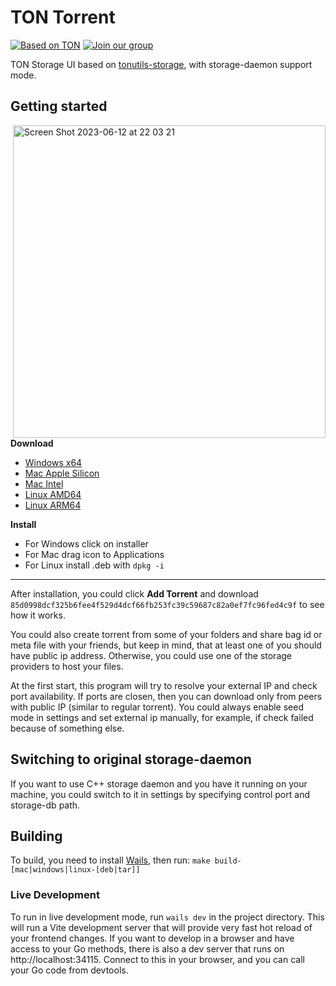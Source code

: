 # TON Torrent
[![Based on TON][ton-svg]][ton] [![Join our group][join-svg]][tg]

TON Storage UI based on [tonutils-storage](https://github.com/xssnick/tonutils-storage), with storage-daemon support mode.

## Getting started

<img align="right"  width="500" alt="Screen Shot 2023-06-12 at 22 03 21" src="https://github.com/xssnick/TON-Torrent/assets/9332353/627b6327-910e-4b27-b1fa-9fcf2fc9bf32">

**Download**
* [Windows x64](https://github.com/xssnick/TON-Torrent/releases/download/v0.1.2/ton-torrent-windows-x64-installer.exe)
* [Mac Apple Silicon](https://github.com/xssnick/TON-Torrent/releases/download/v0.1.2/ton-torrent-mac-apple-silicon.dmg)
* [Mac Intel](https://github.com/xssnick/TON-Torrent/releases/download/v0.1.2/ton-torrent-mac-intel.dmg)
* [Linux AMD64](https://github.com/xssnick/TON-Torrent/releases/download/v0.1.2/ton-torrent-linux-amd64.deb)
* [Linux ARM64](https://github.com/xssnick/TON-Torrent/releases/download/v0.1.2/ton-torrent-linux-arm64.deb)

**Install**
* For Windows click on installer
* For Mac drag icon to Applications
* For Linux install .deb with `dpkg -i`

------
After installation, you could click **Add Torrent** and download `85d0998dcf325b6fee4f529d4dcf66fb253fc39c59687c82a0ef7fc96fed4c9f` to see how it works.

You could also create torrent from some of your folders and share bag id or meta file with your friends, but keep in mind, that at least one of you should have public ip address. Otherwise, you could use one of the storage providers to host your files.

At the first start, this program will try to resolve your external IP and check port availability. If ports are closen, then you can download only from peers with public IP (similar to regular torrent).
You could always enable seed mode in settings and set external ip manually, for example, if check failed because of something else. 

## Switching to original storage-daemon

If you want to use C++ storage daemon and you have it running on your machine, you could switch to it in settings by specifying control port and storage-db path.

## Building

To build, you need to install [Wails](https://wails.io/), then run:
`make build-[mac|windows|linux-[deb|tar]]`

### Live Development

To run in live development mode, run `wails dev` in the project directory. This will run a Vite development
server that will provide very fast hot reload of your frontend changes. If you want to develop in a browser
and have access to your Go methods, there is also a dev server that runs on http://localhost:34115. Connect
to this in your browser, and you can call your Go code from devtools.

<!-- Badges -->
[ton-svg]: https://img.shields.io/badge/Based%20on-TON-blue
[join-svg]: https://img.shields.io/badge/Join%20-Telegram-blue
[ton]: https://ton.org
[tg]: https://t.me/tonrh
